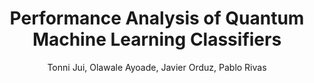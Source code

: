 ---
paperId: 3
author: Tonni Jui, Olawale Ayoade, Javier Orduz, Pablo Rivas
publicationauthor: Jui, T. et al.
title: Performance Analysis of Quantum Machine Learning Classifiers
pdf: --
poster: --
alt: --
type: Poster
topic: Quantum Machine Learning
link: --
conference: neurips
year: 2021
tags: neurips-2021
location: Virtual
---